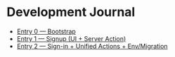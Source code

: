 # Development Journal

- [Entry 0 — Bootstrap](./journal/ENTRY-0.md)
- [Entry 1 — Signup (UI + Server Action)](./ENTRY-1.md)
- [Entry 2 — Sign-in + Unified Actions + Env/Migration](./journal/ENTRY-2.md)


